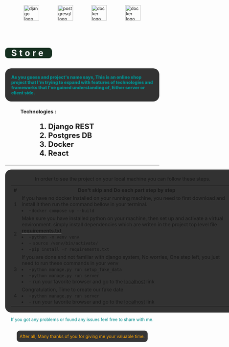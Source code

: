 <div style="display: flex;justify-content: space-evenly;margin:50px 0">
<img src="https://skillicons.dev/icons?i=django" height="50px" alt="django logo"/>
<img src="https://cdn.jsdelivr.net/gh/devicons/devicon/icons/postgresql/postgresql-original.svg" height="50px" alt="postgresql logo" />
<img src="https://cdn.jsdelivr.net/gh/devicons/devicon/icons/docker/docker-original.svg" height="50px" alt="docker logo"  />
<img src="https://cdn.jsdelivr.net/gh/devicons/devicon/icons/react/react-original.svg" height="50px" alt="docker logo"  />
</div>
<h1 style="border-radius: 10px;padding:0 20px; color: white;background-color: #163020;display: inline-block; letter-spacing: 8px;">Store</h1>
<p style="color: darkcyan;background-color: #323232;padding: 20px;border-radius: 20px;font-weight: 900">As you guess and project's name says, This is an online shop project that 
I'm trying to expand with features of technologies and frameworks that I've gained understanding of,
Either server or client side.</p>


<h3 style="margin-left:50px;">Technologies :</h3>
<ol style="display: flex; flex-direction: column;font-weight: bolder; margin-left: 100px; font-size:x-large">
<li><b>Django</b> REST</li>
<li>Postgres DB</li>
<li>Docker</li>
<li>React</li>
</ol>


<hr>
<table style="background-color: #323232;padding: 20px;border-radius: 20px; width: 80vw;margin: auto auto;">
    <caption>In order to see the project on your local machine you can follow these steps.</caption>
    <tr>
    <th>#</th>
    <th>Don't skip and Do each part step by step</th>
    </tr>
    <tr>
    <td>1</td>
    <td>If you have no docker Installed on your running machine, you need to first download and install it then run the command bellow in your terminal.
    <li>-<code>docker compose up --build</code></li>
    </td>
    </tr>
    <tr>
    <td>2</td>
    <td>Make sure you have installed python on your machine, then set up and activate a virtual environment. simply install  dependencies which are writen in the project top level file <b style="border-bottom: white 1px solid">requirements.txt</b>
            <li>-<code>python -m venv venv</code></li>
            <li>- <code>source /venv/bin/activate/</code></li> 
            <li>-<code>pip install -r requirements.txt</code></li></td>
    </tr>
    <tr>
    <td>3</td>
    <td>If you are done and not familiar with django system, No worries, One step left, you just need to run these commands in your venv
    <li>-<code>python manage.py run setup_fake_data</code></li>
    <li>-<code>python manage.py run server</code></li>
    <li>- run your favorite browser and go to the <a href="127.0.0.1">localhost</a> link </li>
    </td>
    </tr>
    <tr>
    <td>4</td>
    <td> Congratulation, Time to create our fake date     <li>-<code>python manage.py run server</code></li>
    <li>- run your favorite browser and go to the <a href="127.0.0.1">localhost</a> link </li>
    </td>
    </tr>
</table>
<div style="display: flex;flex-direction: column;align-items: center; ">
<p style="color: darkcyan">If you got any problems or found any issues feel free to share with me.</p>
<p style="color: orange;background-color: #353535;padding: 10px;border-radius: 10px">After all, Many thanks of you for giving me your valuable time.</p></div>